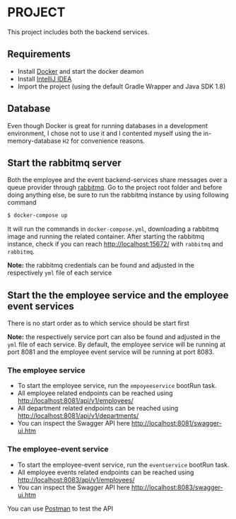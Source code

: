 # PROJECT
This project includes both the backend services.

## Requirements
- Install [Docker](https://docs.docker.com/) and start the docker deamon
- Install [IntelliJ IDEA](https://www.jetbrains.com/idea/)
- Import the project (using the default Gradle Wrapper and Java SDK 1.8)

## Database 
Even though Docker is great for running databases in a development environment, I chose not to use it and I contented myself using
the in-memory-database `H2` for convenience reasons. 

## Start the rabbitmq server
Both the employee and the event backend-services share messages over a queue provider through [rabbitmq](https://www.rabbitmq.com/).
Go to the project root folder and before doing anything else, be sure to run the rabbitmq instance by using following command

```sh
$ docker-compose up
``` 
It will run the commands in `docker-compose.yml`, downloading a rabbitmq image and running the related container.
After starting the rabbitmq instance, check if you can reach [http://localhost:15672/](http://localhost:15672) with `rabbitmq` and `rabbitmq`.

**Note:** the rabbitmq credentials can be found and adjusted in the respectively `yml` file of each service

## Start the the employee service and the employee event services
There is no start order as to which service should be start first

**Note:** the respectively service port can also be found and adjusted in the `yml` file of each service. 
By default, the employee service will be running at port 8081 and the employee event service will be running at port 8083. 

### The employee service
- To start the employee service, run the `empoyeeservice` bootRun task.
- All employee related endpoints can be reached using <http://localhost:8081/api/v1/employees/>
- All department related endpoints can be reached using <http://localhost:8081/api/v1/departments/>
- You can inspect the Swagger API here <http://localhost:8081/swagger-ui.htm>

### The employee-event service 
- To start the employee-event service, run the `eventservice` bootRun task.
- All employee events related endpoints can be reached using <http://localhost:8083/api/v1/employees/>
- You can inspect the Swagger API here <http://localhost:8083/swagger-ui.htm>

You can use [Postman](https://www.getpostman.com/) to test the API